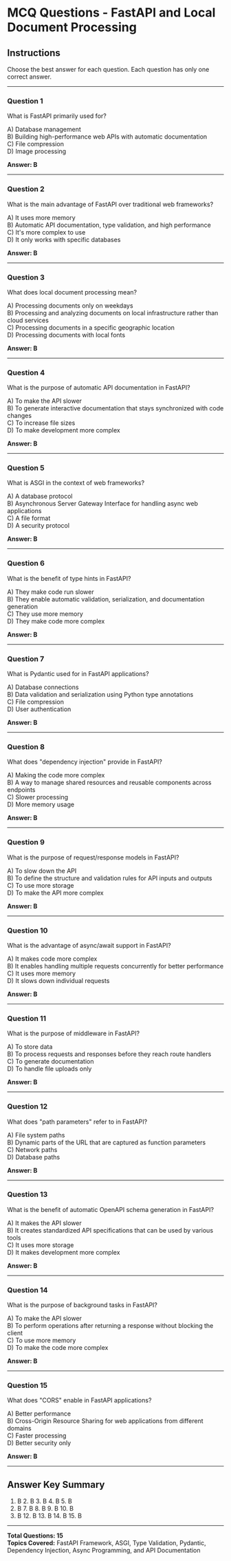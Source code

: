 # MCQ Questions - FastAPI and Local Document Processing

## Instructions
Choose the best answer for each question. Each question has only one correct answer.

---

### Question 1
What is FastAPI primarily used for?

A) Database management  
B) Building high-performance web APIs with automatic documentation  
C) File compression  
D) Image processing  

**Answer: B**

---

### Question 2
What is the main advantage of FastAPI over traditional web frameworks?

A) It uses more memory  
B) Automatic API documentation, type validation, and high performance  
C) It's more complex to use  
D) It only works with specific databases  

**Answer: B**

---

### Question 3
What does local document processing mean?

A) Processing documents only on weekdays  
B) Processing and analyzing documents on local infrastructure rather than cloud services  
C) Processing documents in a specific geographic location  
D) Processing documents with local fonts  

**Answer: B**

---

### Question 4
What is the purpose of automatic API documentation in FastAPI?

A) To make the API slower  
B) To generate interactive documentation that stays synchronized with code changes  
C) To increase file sizes  
D) To make development more complex  

**Answer: B**

---

### Question 5
What is ASGI in the context of web frameworks?

A) A database protocol  
B) Asynchronous Server Gateway Interface for handling async web applications  
C) A file format  
D) A security protocol  

**Answer: B**

---

### Question 6
What is the benefit of type hints in FastAPI?

A) They make code run slower  
B) They enable automatic validation, serialization, and documentation generation  
C) They use more memory  
D) They make code more complex  

**Answer: B**

---

### Question 7
What is Pydantic used for in FastAPI applications?

A) Database connections  
B) Data validation and serialization using Python type annotations  
C) File compression  
D) User authentication  

**Answer: B**

---

### Question 8
What does "dependency injection" provide in FastAPI?

A) Making the code more complex  
B) A way to manage shared resources and reusable components across endpoints  
C) Slower processing  
D) More memory usage  

**Answer: B**

---

### Question 9
What is the purpose of request/response models in FastAPI?

A) To slow down the API  
B) To define the structure and validation rules for API inputs and outputs  
C) To use more storage  
D) To make the API more complex  

**Answer: B**

---

### Question 10
What is the advantage of async/await support in FastAPI?

A) It makes code more complex  
B) It enables handling multiple requests concurrently for better performance  
C) It uses more memory  
D) It slows down individual requests  

**Answer: B**

---

### Question 11
What is the purpose of middleware in FastAPI?

A) To store data  
B) To process requests and responses before they reach route handlers  
C) To generate documentation  
D) To handle file uploads only  

**Answer: B**

---

### Question 12
What does "path parameters" refer to in FastAPI?

A) File system paths  
B) Dynamic parts of the URL that are captured as function parameters  
C) Network paths  
D) Database paths  

**Answer: B**

---

### Question 13
What is the benefit of automatic OpenAPI schema generation in FastAPI?

A) It makes the API slower  
B) It creates standardized API specifications that can be used by various tools  
C) It uses more storage  
D) It makes development more complex  

**Answer: B**

---

### Question 14
What is the purpose of background tasks in FastAPI?

A) To make the API slower  
B) To perform operations after returning a response without blocking the client  
C) To use more memory  
D) To make the code more complex  

**Answer: B**

---

### Question 15
What does "CORS" enable in FastAPI applications?

A) Better performance  
B) Cross-Origin Resource Sharing for web applications from different domains  
C) Faster processing  
D) Better security only  

**Answer: B**

---

## Answer Key Summary
1. B  2. B  3. B  4. B  5. B  
6. B  7. B  8. B  9. B  10. B  
11. B  12. B  13. B  14. B  15. B

---

**Total Questions: 15**  
**Topics Covered:** FastAPI Framework, ASGI, Type Validation, Pydantic, Dependency Injection, Async Programming, and API Documentation